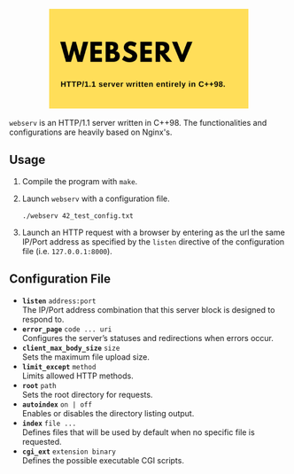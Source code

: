<!-- ![webserv logo](img/Webserv.png) -->
<p align="center">
<img src="img/Webserv.png" alt="" height="180" />
</p>

`webserv` is an HTTP/1.1 server written in C++98. The functionalities and configurations are heavily based on Nginx's.

**Usage**
---
1. Compile the program with `make`.
2. Launch `webserv` with a configuration file. 

    ```
    ./webserv 42_test_config.txt 
    ```
3. Launch an HTTP request with a browser by entering as the url the same IP/Port address as specified by the `listen` directive of the configuration file (i.e. `127.0.0.1:8000`).

**Configuration File**
---
  - **`listen`** `address:port`<br />
    The IP/Port address combination that this server block is designed to respond to.
  - **`error_page`** `code ... uri`<br />
    Configures the server’s statuses and redirections when errors occur.
  - **`client_max_body_size`** `size`<br />
    Sets the maximum file upload size.
  - **`limit_except`** `method`<br />
    Limits allowed HTTP methods.
  - **`root`** `path`<br />
    Sets the root directory for requests.
  - **`autoindex`** `on | off`<br />
    Enables or disables the directory listing output.
  - **`index`** `file ...`<br />
    Defines files that will be used by default when no specific file is requested.
  - **`cgi_ext`** `extension binary`<br />
    Defines the possible executable CGI scripts.